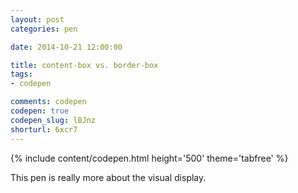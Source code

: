 ```yaml
---
layout: post
categories: pen

date: 2014-10-21 12:00:00

title: content-box vs. border-box
tags:
- codepen

comments: codepen
codepen: true
codepen_slug: lBJnz
shorturl: 6xcr7
---
```



{% include content/codepen.html height='500' theme='tabfree' %}

This pen is really more about the visual display.

